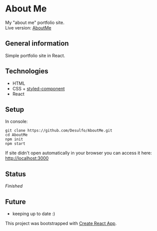 # About Me

My "about me" portfolio site.<br/>
Live version: [AboutMe](https://desulfo.github.io/AboutMe/)

## General information

Simple portfolio site in React.

## Technologies

- HTML
- CSS + [styled-component](https://styled-components.com/)
- React

## Setup

In console:

```
git clone https://github.com/Desulfo/AboutMe.git
cd AboutMe
npm init
npm start
```

If site didn't open automatically in your browser you can access it here: [http://localhost:3000](http://localhost:3000)

## Status

_Finished_

## Future

- keeping up to date :)

This project was bootstrapped with [Create React App](https://github.com/facebook/create-react-app).
